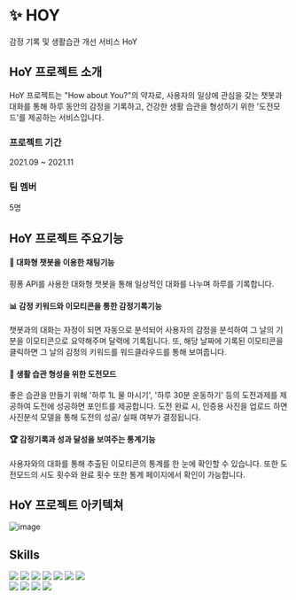 # ✨ HOY
감정 기록 및 생활습관 개선 서비스 HoY

HoY 프로젝트 소개 
-------------

HoY 프로젝트는 "How about You?"의 약자로, 사용자의 일상에 관심을 갖는 챗봇과 대화를 통해 하루 동안의 감정을 기록하고, 
건강한 생활 습관을 형성하기 위한 '도전모드'를 제공하는 서비스입니다. 

### 프로젝트 기간
2021.09 ~ 2021.11

### 팀 멤버
5명

HoY 프로젝트 주요기능
-------------
#### 🤗 대화형 챗봇을 이용한 채팅기능
  핑퐁 API를 사용한 대화형 챗봇을 통해 일상적인 대화를 나누며 하루를 기록합니다.
  
#### 📊 감정 키워드와 이모티콘을 통한 감정기록기능
  챗봇과의 대화는 자정이 되면 자동으로 분석되어 사용자의 감정을 분석하여 그 날의 기분을 이모티콘으로 요약해주며 달력에 기록됩니다.
  또, 해당 날짜에 기록된 이모티콘을 클릭하면 그 날의 감정의 키워드를 워드클라우드를 통해 보여줍니다.

#### 🎾 생활 습관 형성을 위한 도전모드
  좋은 습관을 만들기 위해 '하루 1L 물 마시기', '하루 30분 운동하기' 등의 도전과제를 제공하여 도전에 성공하면 포인트를 제공합니다.
  도전 완료 시, 인증용 사진을 업로드 하면 사진분석 모델을 통해 도전의 성공/ 실패 여부가 결정됩니다.

#### 🏆 감정기록과 성과 달성을 보여주는 통계기능
  사용자와의 대화를 통해 추출된 이모티콘의 통계를 한 눈에 확인할 수 있습니다. 또한 도전모드의 시도 횟수와 완료 횟수 또한 통계 페이지에서 확인이 가능합니다.
  

HoY 프로젝트 아키텍쳐
-------------
![image](https://github.com/warmsy/HOY/assets/87452600/59043997-8d72-4167-ba7e-1a5f1191f0d5)


Skills
-------------
<img src="https://img.shields.io/badge/java-007396?style=for-the-badge&logo=java&logoColor=white">   <img src="https://img.shields.io/badge/Python-3776AB?style=for-the-badge&logo=Python&logoColor=white">  <img src="https://img.shields.io/badge/Spring-6DB33F?style=for-the-badge&logo=Spring&logoColor=white">  <img src="https://img.shields.io/badge/mysql-4479A1?style=for-the-badge&logo=mysql&logoColor=white">  <img src="https://img.shields.io/badge/html-E34F26?style=for-the-badge&logo=html5&logoColor=white">  <img src="https://img.shields.io/badge/css-1572B6?style=for-the-badge&logo=css3&logoColor=white">  <img src="https://img.shields.io/badge/javascript-F7DF1E?style=for-the-badge&logo=javascript&logoColor=black">  
<img src="https://img.shields.io/badge/jquery-0769AD?style=for-the-badge&logo=jquery&logoColor=white">  <img src="https://img.shields.io/badge/github-181717?style=for-the-badge&logo=github&logoColor=white">    <img src="https://img.shields.io/badge/apache tomcat-F8DC75?style=for-the-badge&logo=apachetomcat&logoColor=white">    <img src="https://img.shields.io/badge/flask-000000?style=for-the-badge&logo=flask&logoColor=white">
